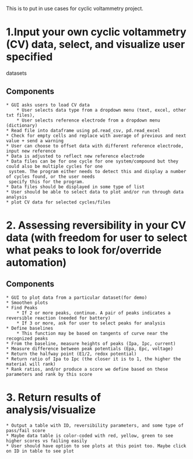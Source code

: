  This is to put in use cases for cyclic voltammetry project.

# 1.Input your own cyclic voltammetry (CV) data, select, and visualize user specified
datasets 
## Components 
	* GUI asks users to load CV data
		* User selects data type from a dropdown menu (text, excel, other txt files),
		* User selects reference electrode from a dropdown menu (dictionary)
	* Read file into dataframe using pd.read_csv, pd.read_excel
	* Check for empty cells and replace with average of previous and next value + send a warning
	* User can choose to offset data with different reference electrode, input new reference
	* Data is adjusted to reflect new reference electrode
	* Data files can be for one cycle for one system/compound but they could also be multiple cycles for one
	 system. The program either needs to detect this and display a number of cycles found, or the user needs
	 specify this for the program. 
	* Data files should be displayed in some type of list
	* User should be able to select data to plot and/or run through data analysis
	* plot CV data for selected cycles/files

# 2. Assessing reversibility in your CV data (with freedom for user to select what peaks to look for/override automation)
## Components
	* GUI to plot data from a particular dataset(for demo)
	* Smoothen plots
	* Find Peaks
		* If 2 or more peaks, continue. A pair of peaks indicates a reversible reaction (needed for battery)
		* If 3 or more, ask for user to select peaks for analysis
	* Define baselines
		* This function may be based on tangents of curve near the recognized peaks
	* From the baseline, measure heights of peaks (Ipa, Ipc, current)
	* Measure difference between peak potentials (Epa, Epc, voltage)
	* Return the halfway point (E1/2, redox potential)
	* Return ratio of Ipa to Ipc (the closer it is to 1, the higher the material will rank)
	* Rank ratios, and/or produce a score we define based on these parameters and rank by this score

# 3. Return results of analysis/visualize
	* Output a table with ID, reversibility parameters, and some type of pass/fail score
	* Maybe data table is color-coded with red, yellow, green to see higher scores vs failing easily 
	* User should have option to see plots at this point too. Maybe click on ID in table to see plot
